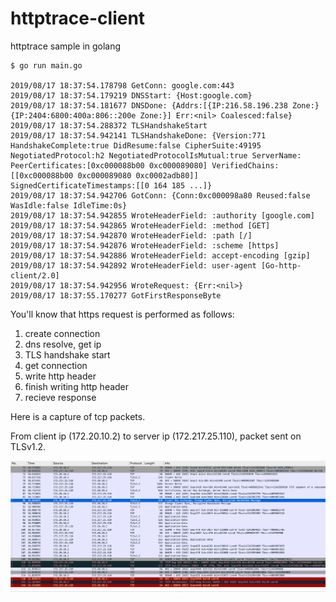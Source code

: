 # httptrace-client

httptrace sample in golang

```
$ go run main.go

2019/08/17 18:37:54.178798 GetConn: google.com:443
2019/08/17 18:37:54.179219 DNSStart: {Host:google.com}
2019/08/17 18:37:54.181677 DNSDone: {Addrs:[{IP:216.58.196.238 Zone:} {IP:2404:6800:400a:806::200e Zone:}] Err:<nil> Coalesced:false}
2019/08/17 18:37:54.288372 TLSHandshakeStart
2019/08/17 18:37:54.942141 TLSHandshakeDone: {Version:771 HandshakeComplete:true DidResume:false CipherSuite:49195 NegotiatedProtocol:h2 NegotiatedProtocolIsMutual:true ServerName: PeerCertificates:[0xc000088b00 0xc000089080] VerifiedChains:[[0xc000088b00 0xc000089080 0xc0002adb80]] SignedCertificateTimestamps:[[0 164 185 ...]}
2019/08/17 18:37:54.942706 GotConn: {Conn:0xc000098a80 Reused:false WasIdle:false IdleTime:0s}
2019/08/17 18:37:54.942855 WroteHeaderField: :authority [google.com]
2019/08/17 18:37:54.942865 WroteHeaderField: :method [GET]
2019/08/17 18:37:54.942870 WroteHeaderField: :path [/]
2019/08/17 18:37:54.942876 WroteHeaderField: :scheme [https]
2019/08/17 18:37:54.942886 WroteHeaderField: accept-encoding [gzip]
2019/08/17 18:37:54.942892 WroteHeaderField: user-agent [Go-http-client/2.0]
2019/08/17 18:37:54.942956 WroteRequest: {Err:<nil>}
2019/08/17 18:37:55.170277 GotFirstResponseByte
```

You'll know that https request is performed as follows:

1. create connection
1. dns resolve, get ip
1. TLS handshake start
1. get connection
1. write http header
1. finish writing http header
1. recieve response

Here is a capture of tcp packets.

From client ip (172.20.10.2) to server ip (172.217.25.110), packet sent on TLSv1.2.

![](./tcp.png)

